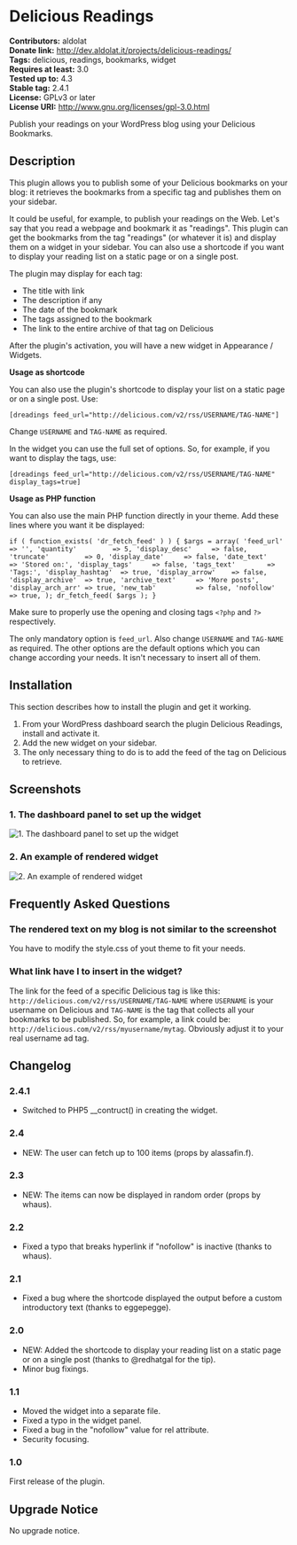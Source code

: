 # Delicious Readings #
**Contributors:** aldolat  
**Donate link:** http://dev.aldolat.it/projects/delicious-readings/  
**Tags:** delicious, readings, bookmarks, widget  
**Requires at least:** 3.0  
**Tested up to:** 4.3  
**Stable tag:** 2.4.1  
**License:** GPLv3 or later  
**License URI:** http://www.gnu.org/licenses/gpl-3.0.html  

Publish your readings on your WordPress blog using your Delicious Bookmarks.

## Description ##

This plugin allows you to publish some of your Delicious bookmarks on your blog:
it retrieves the bookmarks from a specific tag and publishes them on your sidebar.

It could be useful, for example, to publish your readings on the Web.
Let's say that you read a webpage and bookmark it as "readings".
This plugin can get the bookmarks from the tag "readings" (or whatever it is) and display them on a widget in your sidebar. You can also use a shortcode if you want to display your reading list on a static page or on a single post.

The plugin may display for each tag:

* The title with link
* The description if any
* The date of the bookmark
* The tags assigned to the bookmark
* The link to the entire archive of that tag on Delicious

After the plugin's activation, you will have a new widget in Appearance / Widgets.

**Usage as shortcode**

You can also use the plugin's shortcode to display your list on a static page or on a single post. Use:

`[dreadings feed_url="http://delicious.com/v2/rss/USERNAME/TAG-NAME"]`

Change `USERNAME` and `TAG-NAME` as required.

In the widget you can use the full set of options. So, for example, if you want to display the tags, use:

`[dreadings feed_url="http://delicious.com/v2/rss/USERNAME/TAG-NAME" display_tags=true]`

**Usage as PHP function**

You can also use the main PHP function directly in your theme. Add these lines where you want it be displayed:

`if ( function_exists( 'dr_fetch_feed' ) ) {
	$args = array(
		'feed_url'         => '',
		'quantity'         => 5,
		'display_desc'     => false,
		'truncate'         => 0,
		'display_date'     => false,
		'date_text'        => 'Stored on:',
		'display_tags'     => false,
		'tags_text'        => 'Tags:',
		'display_hashtag'  => true,
		'display_arrow'    => false,
		'display_archive'  => true,
		'archive_text'     => 'More posts',
		'display_arch_arr' => true,
		'new_tab'          => false,
		'nofollow'         => true,
	);
	dr_fetch_feed( $args );
}`

Make sure to properly use the opening and closing tags `<?php` and `?>` respectively.

The only mandatory option is `feed_url`. Also change `USERNAME` and `TAG-NAME` as required. The other options are the default options which you can change according your needs. It isn't necessary to insert all of them.

## Installation ##

This section describes how to install the plugin and get it working.

1. From your WordPress dashboard search the plugin Delicious Readings, install and activate it.
1. Add the new widget on your sidebar.
1. The only necessary thing to do is to add the feed of the tag on Delicious to retrieve.

## Screenshots ##

### 1. The dashboard panel to set up the widget ###
![1. The dashboard panel to set up the widget](http://ps.w.org/delicious-readings/assets/screenshot-1.png)

### 2. An example of rendered widget ###
![2. An example of rendered widget](http://ps.w.org/delicious-readings/assets/screenshot-2.png)


## Frequently Asked Questions ##

### The rendered text on my blog is not similar to the screenshot ###

You have to modify the style.css of yout theme to fit your needs.

### What link have I to insert in the widget? ###

The link for the feed of a specific Delicious tag is like this: `http://delicious.com/v2/rss/USERNAME/TAG-NAME`
where `USERNAME` is your username on Delicious and `TAG-NAME` is the tag that collects all your bookmarks to be published.
So, for example, a link could be: `http://delicious.com/v2/rss/myusername/mytag`. Obviously adjust it to your real username ad tag.

## Changelog ##

### 2.4.1 ###

* Switched to PHP5 __contruct() in creating the widget.

### 2.4 ###

* NEW: The user can fetch up to 100 items (props by alassafin.f).

### 2.3 ###

* NEW: The items can now be displayed in random order (props by whaus).

### 2.2 ###

* Fixed a typo that breaks hyperlink if "nofollow" is inactive (thanks to whaus).

### 2.1 ###

* Fixed a bug where the shortcode displayed the output before a custom introductory text (thanks to eggepegge).

### 2.0 ###

* NEW: Added the shortcode to display your reading list on a static page or on a single post (thanks to @redhatgal for the tip).
* Minor bug fixings.

### 1.1 ###

* Moved the widget into a separate file.
* Fixed a typo in the widget panel.
* Fixed a bug in the "nofollow" value for rel attribute.
* Security focusing.

### 1.0 ###
First release of the plugin.

## Upgrade Notice ##

No upgrade notice.
